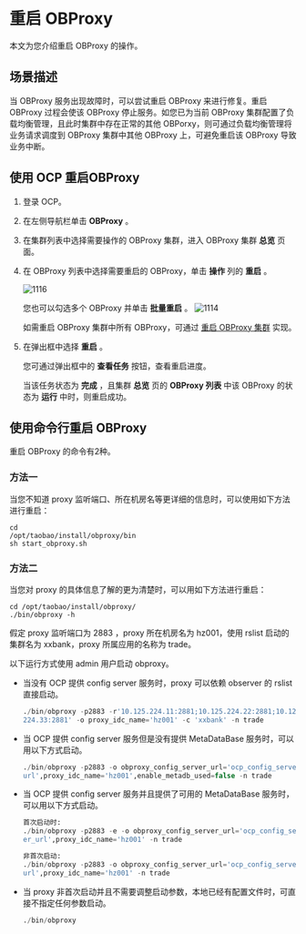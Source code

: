 # 重启 OBProxy

本文为您介绍重启 OBProxy 的操作。

## 场景描述

当 OBProxy 服务出现故障时，可以尝试重启 OBProxy 来进行修复。重启 OBProxy 过程会使该 OBProxy 停止服务。如您已为当前 OBProxy 集群配置了负载均衡管理，且此时集群中存在正常的其他 OBPorxy，则可通过负载均衡管理将业务请求调度到 OBProxy 集群中其他 OBProxy 上，可避免重启该 OBProxy 导致业务中断。

## 使用 OCP 重启OBProxy

1. 登录 OCP。

2. 在左侧导航栏单击 **OBProxy** 。

3. 在集群列表中选择需要操作的 OBProxy 集群，进入 OBProxy 集群 **总览** 页面。

4. 在 OBProxy 列表中选择需要重启的 OBProxy，单击 **操作** 列的 **重启** 。

   ![1116](http://icms-x-dita.oss-cn-zhangjiakou.aliyuncs.com/xdita-output/zh-CN/task14977521/images/p358279.png?Expires=7258146975&OSSAccessKeyId=LTAIJfoPL6wmrirR&Signature=5cQfPC1vhc9Jy0eGGNyCzPXjlt4%3D)

   您也可以勾选多个 OBProxy 并单击 **批量重启** 。
   ![1114](http://icms-x-dita.oss-cn-zhangjiakou.aliyuncs.com/xdita-output/zh-CN/task14977521/images/p358277.png?Expires=7258146975&OSSAccessKeyId=LTAIJfoPL6wmrirR&Signature=mU77P1AAGenOustFZdHx8JgXqH4%3D)

   如需重启 OBProxy 集群中所有 OBProxy，可通过 [重启 OBProxy 集群](../../../5.database-connection-and-routing/2.manage-obproxy/1.%20manage-the-obproxy-cluster/5.restart-all-OBProxy-under-the-OBProxy-cluster.md) 实现。

5. 在弹出框中选择 **重启** 。

   您可通过弹出框中的 **查看任务** 按钮，查看重启进度。

   当该任务状态为 **完成** ，且集群 **总览** 页的 **OBProxy 列表** 中该 OBProxy 的状态为 **运行** 中时，则重启成功。

## 使用命令行重启 OBProxy

重启 OBProxy 的命令有2种。

### 方法一

当您不知道 proxy 监听端口、所在机房名等更详细的信息时，可以使用如下方法进行重启：

```shell
cd 
/opt/taobao/install/obproxy/bin
sh start_obproxy.sh
```

### 方法二

当您对 proxy 的具体信息了解的更为清楚时，可以用如下方法进行重启：

```shell
cd /opt/taobao/install/obproxy/
./bin/obproxy -h
```

假定 proxy 监听端口为 2883 ，proxy 所在机房名为 hz001，使⽤ rslist 启动的集群名为 xxbank，proxy 所属应用的名称为 trade。

以下运行方式使用 admin 用户启动 obproxy。

* 当没有 OCP 提供 config server 服务时，proxy 可以依赖 observer 的 rslist 直接启动。

  ```sql
  ./bin/obproxy -p2883 -r'10.125.224.11:2881;10.125.224.22:2881;10.125.
  224.33:2881' -o proxy_idc_name='hz001' -c 'xxbank' -n trade
  ```

* 当 OCP 提供 config server 服务但是没有提供 MetaDataBase 服务时，可以用以下方式启动。

  ```sql
  ./bin/obproxy -p2883 -o obproxy_config_server_url='ocp_config_server_
  url',proxy_idc_name='hz001',enable_metadb_used=false -n trade
  ```

* 当 OCP 提供 config server 服务并且提供了可⽤的 MetaDataBase 服务时，可以用以下方式启动。

  ```sql
  ⾸次启动时:
  ./bin/obproxy -p2883 -e -o obproxy_config_server_url='ocp_config_serv
  er_url',proxy_idc_name='hz001' -n trade
  
  ⾮⾸次启动:
  ./bin/obproxy -p2883 -o obproxy_config_server_url='ocp_config_server_
  url',proxy_idc_name='hz001' -n trade
  ```

* 当 proxy 非首次启动并且不需要调整启动参数，本地已经有配置文件时，可直接不指定任何参数启动。

  ```sql
  ./bin/obproxy
  ```
